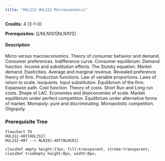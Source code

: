 ```yaml
---
title: "HUL212 HUL212 Microeconomics"
---
```

**Credits:** 4 (3-1-0)

**Prerequisites:** [[/NLN101|NLN101]]

#### Description
Micro versus macroeconomics. Theory of consumer behavior and demand. Consumer preferences. Indifference curve. Consumer equilibrium. Demand function. Income and substitution effects. The Slutsky equation. Market demand. Elasticities. Average and marginal revenue. Revealed preference theory of firm. Production functions. Law of variable proportions. Laws of return to scale. Isoquants. Input substitution. Equilibrium of the firm. Expansion path. Cost function. Theory of costs. Short Run and Long run costs. Shape of LAC. Economies and diseconomies of scale. Market equilibrium under perfect competition. Equilibrium under alternative forms of market. Monopoly: pure and discriminating. Monopolistic competition. Oligopoly.

### Prerequisite Tree

```mermaid
flowchart TD
HUL212-407[HUL212]
HUL212-407 --> NLN101-407[NLN101]

classDef empty height:17px, fill:transparent, stroke:transparent;
classDef trueEmpty height:0px, width:0px;
```